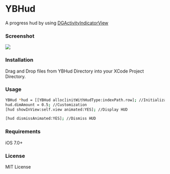 # YBHud
A progress hud by using [DGActivityIndicatorView](https://github.com/gontovnik/DGActivityIndicatorView)

### Screenshot
![](https://github.com/YahyaBagia/YBHud/blob/master/YBHud/Images/YBHud.gif)

### Installation
Drag and Drop files from YBHud Directory into your XCode Project Directory.

### Usage
```sh
YBHud *hud = [[YBHud alloc]initWithHudType:indexPath.row]; //Initialization
hud.dimAmount = 0.5; //Customization
[hud showInView:self.view animated:YES]; //Display HUD

[hud dismissAnimated:YES]; //Dismiss HUD
```
### Requirements
iOS 7.0+

### License
MIT License
